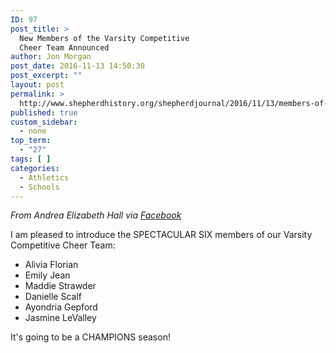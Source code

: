 ```yaml
---
ID: 97
post_title: >
  New Members of the Varsity Competitive
  Cheer Team Announced
author: Jon Morgan
post_date: 2016-11-13 14:50:30
post_excerpt: ""
layout: post
permalink: >
  http://www.shepherdhistory.org/shepherdjournal/2016/11/13/members-of-the-varsity-competitive-cheer-team-announced/
published: true
custom_sidebar:
  - none
top_term:
  - "27"
tags: [ ]
categories:
  - Athletics
  - Schools
---
```

<em>From Andrea Elizabeth Hall via <a href="https://www.facebook.com/shepherd.cheer/posts/1521850961164256">Facebook</a></em>

I am pleased to introduce the SPECTACULAR SIX members of our Varsity Competitive Cheer Team:

<ul>
<li>Alivia Florian</li>

<li>Emily Jean</li>

<li>Maddie Strawder</li>

<li>Danielle Scalf</li>

<li>Ayondria Gepford</li>

<li>Jasmine LeValley</li>

</ul>



It's going to be a CHAMPIONS season!